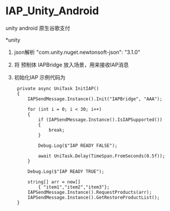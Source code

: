 # IAP_Unity_Android
unity android 原生谷歌支付


*unity

1. json解析  "com.unity.nuget.newtonsoft-json": "3.1.0"
2. 将 预制体 IAPBridge 放入场景，用来接收IAP消息
3. 初始化IAP
   示例代码为

        private async UniTask InitIAP()
        {
            IAPSendMessage.Instance().Init("IAPBridge", "AAA");

            for (int i = 0; i < 30; i++)
            {
                if (IAPSendMessage.Instance().IsIAPSupported())
                {
                    break;
                }

                Debug.Log($"IAP READY FALSE");

                await UniTask.Delay(TimeSpan.FromSeconds(0.5f));
            }

            Debug.Log($"IAP READY TRUE");
   
            string[] arr = new[]
                { "item1","item2","item3"};
            IAPSendMessage.Instance().RequestProducts(arr);
            IAPSendMessage.Instance().GetRestoreProductList();
        }
